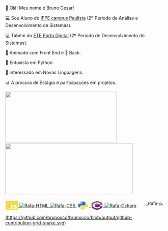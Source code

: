 👋 Olá! Meu nome é Bruno Cesar!

💻 Sou Aluno do <a href="https://https://portal.ifpe.edu.br/campus/paulista/">IFPE campus Paulista</a> (2º Periodo de Análise e Desenvolvimento de Sistemas).

💻 Tabém do <a href="https://www.instagram.com/eteportodigital/?hl=pt-br/">ETE Porto Digital</a> (2º Periodo de Desenvolvimento de Sistemas).

🎨 Animado com Front End e 🔨 Back.

🐍 Entusista em Python.

📌 interessado em Novas Linguagens.

📊 A procura de Estágio e participações em projetos.

<div>
  <a href="https://github.com/brunocco">
  <img height="160em" width="350em" src="https://github-readme-stats.vercel.app/api?username=brunocco&show_icons=true&theme=dracula&include_all_commits=true&count_private=true"/>
  <img height="160em" width="400em" src="https://github-readme-stats.vercel.app/api/top-langs/?username=brunocco&layout=compact&langs_count=7&theme=dracula"/>
</div>
  
  <div style="display: inline_block"><br>
  <img align="center" alt="Rafa-Js" height="30" width="40" src="https://raw.githubusercontent.com/devicons/devicon/master/icons/javascript/javascript-plain.svg">
  <img align="center" alt="Rafa-HTML" height="30" width="40" src="https://cdn.jsdelivr.net/gh/devicons/devicon/icons/html5/html5-original-wordmark.svg" />
  <img align="center" alt="Rafa-CSS" height="30" width="40" src="https://cdn.jsdelivr.net/gh/devicons/devicon/icons/css3/css3-original-wordmark.svg" />
  <img align="center" alt="Rafa-Python" height="30" width="40" src="https://raw.githubusercontent.com/devicons/devicon/master/icons/python/python-original.svg">
  <img align="center" alt="Rafa-Csharp" height="30" width="40" src="https://raw.githubusercontent.com/devicons/devicon/master/icons/csharp/csharp-original.svg">
  <img align="center" alt="Rafa-Csharp" height="30" width="40" src="https://cdn.jsdelivr.net/gh/devicons/devicon/icons/java/java-original-wordmark.svg" />

  <img align="right" alt="Rafa-pic" height="150" style="border-radius:50px;" src="https://i.postimg.cc/FRbLbw91/spidertocat.png"/>

  
(https://github.com/brunocco/brunocco/blob/output/github-contribution-grid-snake.svg)
    
</div>
